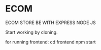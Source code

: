 # ECOM
ECOM STORE BE WITH EXPRESS NODE JS


Start working by cloning.

for running frontend:
cd frontend
npm start
